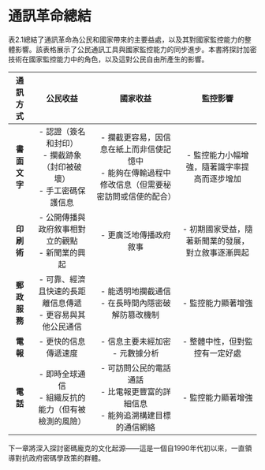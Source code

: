 # 通訊革命總結
表2.1總結了通訊革命為公民和國家帶來的主要益處，以及其對國家監控能力的整體影響。該表格展示了公民通訊工具與國家監控能力的同步進步。本書將探討加密技術在國家監控能力中的角色，以及這對公民自由所產生的影響。

| **通訊方式** | **公民收益** | **國家收益** | **監控影響** |
| :---: | :---: | :---: | :---: |
| **書面文字** | - 認證（簽名和封印） <br> - 攔截跡象（封印被破壞） <br> - 手工密碼保護信息 | - 攔截更容易，因信息在紙上而非信使記憶中 <br> - 能夠在傳輸過程中修改信息（但需要秘密訪問或信使的配合） | - 監控能力小幅增強，隨著識字率提高而逐步增加 |
| **印刷術** | - 公開傳播與政府敘事相對立的觀點 <br> - 新聞業的興起 | - 更廣泛地傳播政府敘事 | - 初期國家受益，隨著新聞業的發展，對立敘事逐漸興起 |
| **郵政服務** | - 可靠、經濟且快速的長距離信息傳遞 <br> - 更容易與其他公民通信 | - 能透明地攔截通信 <br> - 在長時間內隱密破解防篡改機制 | - 監控能力顯著增強 |
| **電報** | - 更快的信息傳遞速度 | - 信息主要未經加密 <br> - 元數據分析 | - 整體中性，但對監控有一定好處 |
| **電話** | - 即時全球通信 <br> - 組織反抗的能力（但有被檢測的風險） | - 可訪問公民的電話通話 <br> - 比電報更豐富的詳細信息 <br> - 能夠追溯構建目標的通信網絡 | - 監控能力顯著增強 | 

下一章將深入探討密碼龐克的文化起源——這是一個自1990年代初以來，一直領導對抗政府密碼學政策的群體。